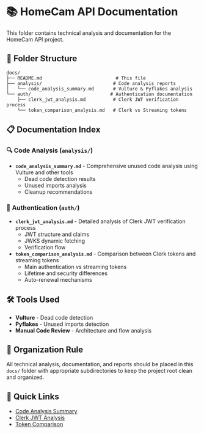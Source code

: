 # 📚 HomeCam API Documentation

This folder contains technical analysis and documentation for the HomeCam API project.

## 📁 **Folder Structure**

```
docs/
├── README.md                           # This file
├── analysis/                          # Code analysis reports
│   └── code_analysis_summary.md       # Vulture & Pyflakes analysis
└── auth/                             # Authentication documentation
    ├── clerk_jwt_analysis.md          # Clerk JWT verification process
    └── token_comparison_analysis.md   # Clerk vs Streaming tokens
```

## 📋 **Documentation Index**

### 🔍 **Code Analysis** (`analysis/`)
- **`code_analysis_summary.md`** - Comprehensive unused code analysis using Vulture and other tools
  - Dead code detection results
  - Unused imports analysis
  - Cleanup recommendations

### 🔐 **Authentication** (`auth/`)  
- **`clerk_jwt_analysis.md`** - Detailed analysis of Clerk JWT verification process
  - JWT structure and claims
  - JWKS dynamic fetching
  - Verification flow
- **`token_comparison_analysis.md`** - Comparison between Clerk tokens and streaming tokens
  - Main authentication vs streaming tokens
  - Lifetime and security differences
  - Auto-renewal mechanisms

## 🛠️ **Tools Used**
- **Vulture** - Dead code detection
- **Pyflakes** - Unused imports detection  
- **Manual Code Review** - Architecture and flow analysis

## 📁 **Organization Rule**
All technical analysis, documentation, and reports should be placed in this `docs/` folder with appropriate subdirectories to keep the project root clean and organized.

## 🔗 **Quick Links**
- [Code Analysis Summary](./analysis/code_analysis_summary.md)
- [Clerk JWT Analysis](./auth/clerk_jwt_analysis.md) 
- [Token Comparison](./auth/token_comparison_analysis.md) 